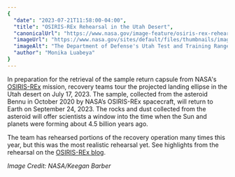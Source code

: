 ```yaml
---
{
  "date": "2023-07-21T11:58:00-04:00",
  "title": "OSIRIS-REx Rehearsal in the Utah Desert",
  "canonicalUrl": "https://www.nasa.gov/image-feature/osiris-rex-rehearsal-in-the-utah-desert",
  "imageUrl": "https://www.nasa.gov/sites/default/files/thumbnails/image/nhq202307170007orig.jpg",
  "imageAlt": "The Department of Defense's Utah Test and Training Range is seen, Monday, July 17, 2023, as recovery teams tour the projected landing ellipse in preparation for the retrieval of the sample return capsule from NASA's OSIRIS-REx mission.",
  "author": "Monika Luabeya"
}
---
```


In preparation for the retrieval of the sample return capsule from NASA's [OSIRIS-REx](https://www.nasa.gov/osiris-rex) mission, recovery teams tour the projected landing ellipse in the Utah desert on July 17, 2023. The sample, collected from the asteroid Bennu in October 2020 by NASA’s OSIRIS-REx spacecraft, will return to Earth on September 24, 2023. The rocks and dust collected from the asteroid will offer scientists a window into the time when the Sun and planets were forming about 4.5 billion years ago.

The team has rehearsed portions of the recovery operation many times this year, but this was the most realistic rehearsal yet. See highlights from the rehearsal on the [OSIRIS-REx blog](https://blogs.nasa.gov/osiris-rex/2023/07/20/heres-what-asteroid-sample-recovery-will-look-like/).

_Image Credit: NASA/Keegan Barber_
